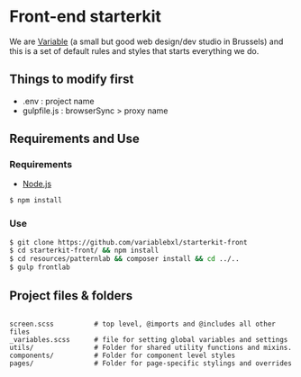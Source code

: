 # Front-end starterkit
We are [Variable](http://variable.club/) (a small but good web design/dev studio in Brussels) and this is a set of default rules and styles that starts everything we do.

## Things to modify first
- .env : project name
- gulpfile.js : browserSync > proxy name


## Requirements and Use

### Requirements

- [Node.js](https://nodejs.org/en/)

```bash
$ npm install
```

### Use

```bash
$ git clone https://github.com/variablebxl/starterkit-front
$ cd starterkit-front/ && npm install
$ cd resources/patternlab && composer install && cd ../..
$ gulp frontlab
```



## Project files & folders

```

screen.scss          # top level, @imports and @includes all other files
_variables.scss      # file for setting global variables and settings
utils/               # Folder for shared utility functions and mixins.
components/          # Folder for component level styles
pages/               # Folder for page-specific stylings and overrides

```
